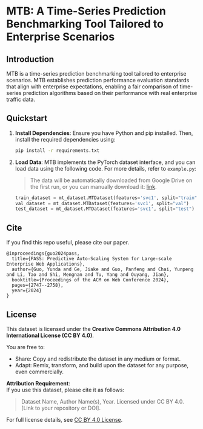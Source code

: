# MTB: A Time-Series Prediction Benchmarking Tool Tailored to Enterprise Scenarios

## Introduction

MTB is a time-series prediction benchmarking
tool tailored to enterprise scenarios. MTB establishes prediction performance evaluation standards that align with enterprise expectations, enabling a fair comparison of time-series prediction algorithms based on their performance with real enterprise traffic data.

## Quickstart

1. **Install Dependencies**: Ensure you have Python and pip installed. Then, install the required dependencies using:
    ```bash
    pip install -r requirements.txt
    ```

2. **Load Data**: MTB implements the PyTorch dataset interface, and you can load data using the following code. For more details, refer to `example.py`:
    > The data will be automatically downloaded from Google Drive on the first run, or you can manually download it: [link](https://drive.google.com/drive/folders/1hn4jsjJQmZMAPJV3MKMi5tL5ey_9Spq5?usp=sharing).

    ```python
    train_dataset = mt_dataset.MTDataset(features='svc1', split="train")
    val_dataset = mt_dataset.MTDataset(features='svc1', split="val")
    test_dataset = mt_dataset.MTDataset(features='svc1', split="test")
    ```

## Cite

If you find this repo useful, please cite our paper.
```
@inproceedings{guo2024pass,
  title={PASS: Predictive Auto-Scaling System for Large-scale Enterprise Web Applications},
  author={Guo, Yunda and Ge, Jiake and Guo, Panfeng and Chai, Yunpeng and Li, Tao and Shi, Mengnan and Tu, Yang and Ouyang, Jian},
  booktitle={Proceedings of the ACM on Web Conference 2024},
  pages={2747--2758},
  year={2024}
}
```

## License

This dataset is licensed under the **Creative Commons Attribution 4.0 International License (CC BY 4.0)**.

You are free to:
- Share: Copy and redistribute the dataset in any medium or format.
- Adapt: Remix, transform, and build upon the dataset for any purpose, even commercially.

**Attribution Requirement**:  
If you use this dataset, please cite it as follows:

> Dataset Name, Author Name(s), Year. Licensed under CC BY 4.0. [Link to your repository or DOI].

For full license details, see [CC BY 4.0 License](https://creativecommons.org/licenses/by/4.0/).